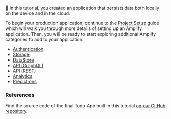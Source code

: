 👏 In this tutorial, you created an application that persists data both locally on the device and in the cloud. 

To begin your production application, continue to the [Project Setup](~/lib/project-setup/create-application.md) guide which will walk you through more details of setting up an Amplify application. Then, you will be ready to start exploring additional Amplify categories to add to your application:

- [Authentication](~/lib/auth/getting-started.md)
- [Storage](~/lib/storage/getting-started.md)
- [DataStore](~/lib/datastore/getting-started.md)
- [API (GraphQL)](~/lib/graphqlapi/getting-started.md)
- [API (REST)](~/lib/restapi/getting-started.md)
- [Analytics](~/lib/analytics/getting-started.md)
- [Predictions](~/lib/predictions/getting-started.md)

### References

Find the source code of the final Todo App built in this tutorial [on our GitHub repository](https://github.com/aws-amplify/amplify-android-samples/tree/main/getting-started/todo).